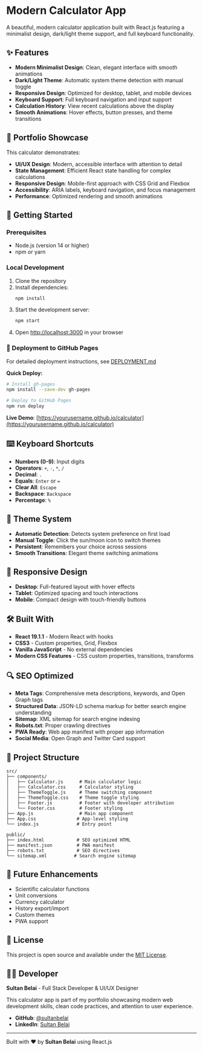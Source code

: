 # Modern Calculator App

A beautiful, modern calculator application built with React.js featuring a minimalist design, dark/light theme support, and full keyboard functionality.

## ✨ Features

- **Modern Minimalist Design**: Clean, elegant interface with smooth animations
- **Dark/Light Theme**: Automatic system theme detection with manual toggle
- **Responsive Design**: Optimized for desktop, tablet, and mobile devices
- **Keyboard Support**: Full keyboard navigation and input support
- **Calculation History**: View recent calculations above the display
- **Smooth Animations**: Hover effects, button presses, and theme transitions

## 🎯 Portfolio Showcase

This calculator demonstrates:
- **UI/UX Design**: Modern, accessible interface with attention to detail
- **State Management**: Efficient React state handling for complex calculations
- **Responsive Design**: Mobile-first approach with CSS Grid and Flexbox
- **Accessibility**: ARIA labels, keyboard navigation, and focus management
- **Performance**: Optimized rendering and smooth animations

## 🚀 Getting Started

### Prerequisites
- Node.js (version 14 or higher)
- npm or yarn

### Local Development
1. Clone the repository
2. Install dependencies:
   ```bash
   npm install
   ```
3. Start the development server:
   ```bash
   npm start
   ```
4. Open [http://localhost:3000](http://localhost:3000) in your browser

### 🚀 Deployment to GitHub Pages

For detailed deployment instructions, see [DEPLOYMENT.md](./DEPLOYMENT.md)

**Quick Deploy:**
```bash
# Install gh-pages
npm install --save-dev gh-pages

# Deploy to GitHub Pages
npm run deploy
```

**Live Demo**: [https://yourusername.github.io/calculator](https://yourusername.github.io/calculator)

## ⌨️ Keyboard Shortcuts

- **Numbers (0-9)**: Input digits
- **Operators**: `+`, `-`, `*`, `/`
- **Decimal**: `.`
- **Equals**: `Enter` or `=`
- **Clear All**: `Escape`
- **Backspace**: `Backspace`
- **Percentage**: `%`

## 🎨 Theme System

- **Automatic Detection**: Detects system preference on first load
- **Manual Toggle**: Click the sun/moon icon to switch themes
- **Persistent**: Remembers your choice across sessions
- **Smooth Transitions**: Elegant theme switching animations

## 📱 Responsive Design

- **Desktop**: Full-featured layout with hover effects
- **Tablet**: Optimized spacing and touch interactions
- **Mobile**: Compact design with touch-friendly buttons

## 🛠️ Built With

- **React 19.1.1** - Modern React with hooks
- **CSS3** - Custom properties, Grid, Flexbox
- **Vanilla JavaScript** - No external dependencies
- **Modern CSS Features** - CSS custom properties, transitions, transforms

## 🔍 SEO Optimized

- **Meta Tags**: Comprehensive meta descriptions, keywords, and Open Graph tags
- **Structured Data**: JSON-LD schema markup for better search engine understanding
- **Sitemap**: XML sitemap for search engine indexing
- **Robots.txt**: Proper crawling directives
- **PWA Ready**: Web app manifest with proper app information
- **Social Media**: Open Graph and Twitter Card support

## 📁 Project Structure

```
src/
├── components/
│   ├── Calculator.js      # Main calculator logic
│   ├── Calculator.css     # Calculator styling
│   ├── ThemeToggle.js     # Theme switching component
│   ├── ThemeToggle.css    # Theme toggle styling
│   ├── Footer.js          # Footer with developer attribution
│   └── Footer.css         # Footer styling
├── App.js                 # Main app component
├── App.css               # App-level styling
└── index.js              # Entry point

public/
├── index.html            # SEO optimized HTML
├── manifest.json         # PWA manifest
├── robots.txt            # SEO directives
└── sitemap.xml          # Search engine sitemap
```

## 🎯 Future Enhancements

- Scientific calculator functions
- Unit conversions
- Currency calculator
- History export/import
- Custom themes
- PWA support

## 📄 License

This project is open source and available under the [MIT License](LICENSE).

## 👨‍💻 Developer

**Sultan Belai** - Full Stack Developer & UI/UX Designer

This calculator app is part of my portfolio showcasing modern web development skills, clean code practices, and attention to user experience.

<!-- - **Portfolio**: [your-portfolio.com](https://your-portfolio.com/) -->
- **GitHub**: [@sultanbelai](https://github.com/sultanbelai)
- **LinkedIn**: [Sultan Belai](https://in.linkedin.com/in/sultan-belai-65691416a)

---

Built with ❤️ by **Sultan Belai** using React.js
